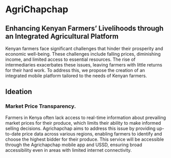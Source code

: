 # AgriChapchap
## Enhancing Kenyan Farmers’ Livelihoods through an Integrated Agricultural Platform
Kenyan farmers face significant challenges that hinder their prosperity and economic well-being. These challenges include falling prices, diminishing income, and limited access to essential resources. The rise of intermediaries exacerbates these issues, leaving farmers with little returns for their hard work. To address this, we propose the creation of an integrated mobile platform tailored to the needs of Kenyan farmers.

## Ideation
### Market Price Transparency.
Farmers in Kenya often lack access to real-time information about prevailing market prices for their produce, which limits their ability to make informed selling decisions. Agrichapchap aims to address this issue by providing up-to-date price data across various regions, enabling farmers to identify and choose the highest bidder for their produce. This service will be accessible through the Agrichapchap mobile app and USSD, ensuring broad accessibility even in areas with limited internet connectivity.

